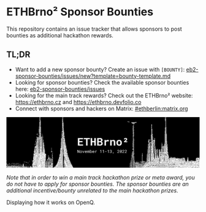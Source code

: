# ETHBrno² Sponsor Bounties

This repository contains an issue tracker that allows sponsors to post bounties as additional hackathon rewards.

## TL;DR

-   Want to add a new sponsor bounty? Create an issue with `[BOUNTY]`: [eb2-sponsor-bounties/issues/new?template=bounty-template.md](https://github.com/ethbrno/eb2-sponsor-bounties/issues/new?assignees=&labels=sponsor-bounty&template=bounty-template.md&title=%5BBOUNTY%5D+Project+-+Task)
-   Looking for sponsor bounties? Check the available sponsor bounties here: [eb2-sponsor-bounties/issues](https://github.com/ethbrno/eb2-sponsor-bounties/issues)
-   Looking for the main track rewards? Check out the ETHBrno² website: <https://ethbrno.cz> and <https://ethbrno.devfolio.co>
-   Connect with sponsors and hackers on Matrix: [#ethberlin:matrix.org](https://matrix.to/#/#ethbrno:gwei.cz)

![ETHBrno Banner](https://github.com/ethbrno/.github/blob/main/profile/ethbrno-cover.png)

_Note that in order to win a main track hackathon prize or meta award, you do not have to apply for sponsor bounties. The sponsor bounties are an additional incentive/bounty unrelated to the main hackathon prizes._

Displaying how it works on OpenQ.
